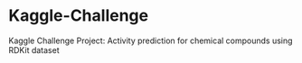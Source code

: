 # Kaggle-Challenge
Kaggle Challenge Project: Activity prediction for chemical compounds using RDKit dataset 
